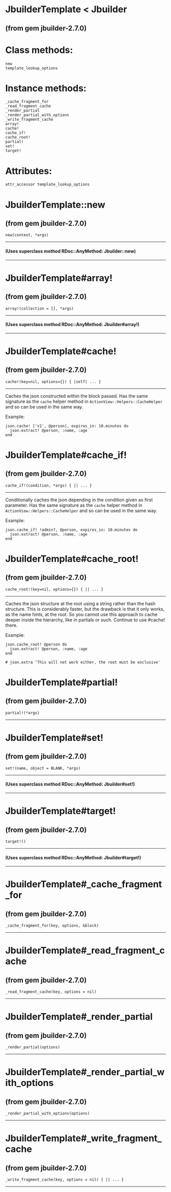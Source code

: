 # JbuilderTemplate < Jbuilder

(from gem jbuilder-2.7.0)
---
# Class methods:

    new
    template_lookup_options

# Instance methods:

    _cache_fragment_for
    _read_fragment_cache
    _render_partial
    _render_partial_with_options
    _write_fragment_cache
    array!
    cache!
    cache_if!
    cache_root!
    partial!
    set!
    target!

# Attributes:

    attr_accessor template_lookup_options

# JbuilderTemplate::new

(from gem jbuilder-2.7.0)
---
    new(context, *args)

---

#### (Uses superclass method RDoc::AnyMethod: Jbuilder::new)
---


# JbuilderTemplate#array!

(from gem jbuilder-2.7.0)
---
    array!(collection = [], *args)

---

#### (Uses superclass method RDoc::AnyMethod: Jbuilder#array!)
---


# JbuilderTemplate#cache!

(from gem jbuilder-2.7.0)
---
    cache!(key=nil, options={}) { |self| ... }

---

Caches the json constructed within the block passed. Has the same signature as
the `cache` helper method in `ActionView::Helpers::CacheHelper` and so can be
used in the same way.

Example:

    json.cache! ['v1', @person], expires_in: 10.minutes do
      json.extract! @person, :name, :age
    end


# JbuilderTemplate#cache_if!

(from gem jbuilder-2.7.0)
---
    cache_if!(condition, *args) { || ... }

---

Conditionally caches the json depending in the condition given as first
parameter. Has the same signature as the `cache` helper method in
`ActionView::Helpers::CacheHelper` and so can be used in the same way.

Example:

    json.cache_if! !admin?, @person, expires_in: 10.minutes do
      json.extract! @person, :name, :age
    end


# JbuilderTemplate#cache_root!

(from gem jbuilder-2.7.0)
---
    cache_root!(key=nil, options={}) { || ... }

---

Caches the json structure at the root using a string rather than the hash
structure. This is considerably faster, but the drawback is that it only
works, as the name hints, at the root. So you cannot use this approach to
cache deeper inside the hierarchy, like in partials or such. Continue to use
#cache! there.

Example:

    json.cache_root! @person do
      json.extract! @person, :name, :age
    end

    # json.extra 'This will not work either, the root must be exclusive'


# JbuilderTemplate#partial!

(from gem jbuilder-2.7.0)
---
    partial!(*args)

---


# JbuilderTemplate#set!

(from gem jbuilder-2.7.0)
---
    set!(name, object = BLANK, *args)

---

#### (Uses superclass method RDoc::AnyMethod: Jbuilder#set!)
---


# JbuilderTemplate#target!

(from gem jbuilder-2.7.0)
---
    target!()

---

#### (Uses superclass method RDoc::AnyMethod: Jbuilder#target!)
---


# JbuilderTemplate#_cache_fragment_for

(from gem jbuilder-2.7.0)
---
    _cache_fragment_for(key, options, &block)

---


# JbuilderTemplate#_read_fragment_cache

(from gem jbuilder-2.7.0)
---
    _read_fragment_cache(key, options = nil)

---


# JbuilderTemplate#_render_partial

(from gem jbuilder-2.7.0)
---
    _render_partial(options)

---


# JbuilderTemplate#_render_partial_with_options

(from gem jbuilder-2.7.0)
---
    _render_partial_with_options(options)

---


# JbuilderTemplate#_write_fragment_cache

(from gem jbuilder-2.7.0)
---
    _write_fragment_cache(key, options = nil) { || ... }

---


